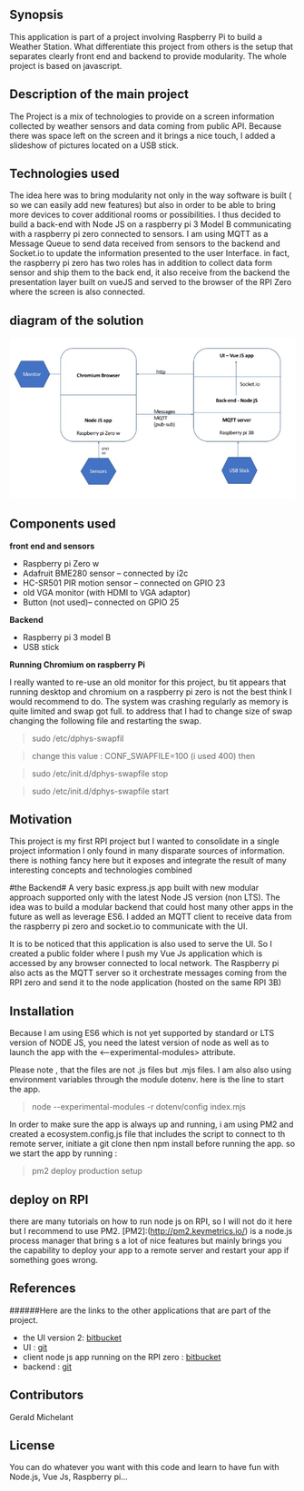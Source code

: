 ## Synopsis

This application is part of a project involving Raspberry Pi to build a Weather Station. What differentiate this project from others is the setup that separates clearly front end and backend to provide modularity. The whole project is based on javascript.

## Description of the main project
The Project is a mix of technologies to provide on a screen information collected by weather sensors and data coming from public API. Because there was space left on the screen and it brings a nice touch, I added a slideshow of pictures located on a USB stick.

## Technologies used
The idea here was to bring modularity not only in the way software is built ( so we can easily add new features) but also in order to be able to bring more devices to cover additional rooms or possibilities. I thus decided to build a back-end with Node JS on a raspberry pi 3 Model B communicating with a raspberry pi zero connected to sensors. I am using MQTT as a Message Queue to send data received from sensors to the backend and Socket.io to update the information presented to the user Interface. in fact, the raspberry pi zero has two roles has in addition to collect data form sensor and ship them to the back end, it also receive from the backend the presentation layer built on vueJS and served to the browser of the RPI Zero where the screen is also connected.

## diagram of the solution
![diagram](/diagram-weather.jpg)

## Components used

**front end and sensors**

* Raspberry pi Zero w
* Adafruit BME280 sensor – connected by i2c 
* HC-SR501 PIR motion sensor – connected on GPIO 23
* old VGA monitor (with HDMI to VGA adaptor)
* Button (not used)– connected on GPIO 25 

**Backend**

* Raspberry pi 3 model B
* USB stick

**Running Chromium on raspberry Pi**

I really wanted to re-use an old monitor for this project, bu tit appears that running desktop and chromium on a raspberry pi zero is not the best think I would recommend to do. The system was crashing regularly as memory is quite limited and swap got full. to address that I had to change size of swap changing the following file and restarting the swap.

> sudo /etc/dphys-swapfil

> change this value : CONF_SWAPFILE=100 (i used 400)
 then

> sudo /etc/init.d/dphys-swapfile stop

> sudo /etc/init.d/dphys-swapfile start


## Motivation

This project is my first RPI project but I wanted to consolidate in a single project information I only found in many disparate sources of information. there is nothing fancy here but it exposes and integrate the result of many interesting concepts and technologies combined



#the Backend#
 A very basic express.js app built with new modular approach supported only with the latest Node JS version (non LTS). The idea was to build a modular backend that could host many other apps in the future as well as leverage ES6. I added  an MQTT client to receive data from the raspberry pi zero and socket.io to communicate with the UI.

 It is to be noticed that this application is also used to serve the UI. So I created a public folder where I push my Vue Js application which is accessed by any browser connected to local network.
 The Raspberry pi also acts as the MQTT server so it orchestrate messages coming from the RPI zero and send it to the node application (hosted on the same RPI 3B)

## Installation

Because I am using ES6 which is not yet supported by standard or LTS version of NODE JS, you need the latest version of node as well as to launch the app with the <--experimental-modules> attribute. 

Please note , that the files are not .js files but .mjs files. 
I am also also using environment variables through the module dotenv.
here is the line to start the app.

> node --experimental-modules -r dotenv/config index.mjs

In order to make sure the app is always up and running, i am using PM2 and created a ecosystem.config.js file that includes the script to connect to th remote server, initiate a git clone then npm install before running the app. 
so we start the app by running : 

> pm2 deploy production setup

## deploy on RPI
there are many tutorials on how to run node js on RPI, so I will not do it here but I recommend to use PM2. [PM2]:(http://pm2.keymetrics.io/) is a node.js process manager that bring s a lot of nice features but mainly brings you the capability to deploy your app to a remote server and restart your app if something goes wrong.

## References
######Here are the links to the other applications that are part of the project.
* the UI version 2: [bitbucket](https://bitbucket.org/gegeraptor/weather-ui-v2/src)
* UI : [git](https://github.com/Gerald1614/weather-ui-old)
* client node js app running on the RPI zero : [bitbucket](https://bitbucket.org/gegeraptor/weather-client/src/master/)
* backend : [git](https://github.com/Gerald1614/weather-server)


## Contributors

Gerald Michelant

## License
You can do whatever you want with this code and learn to have fun with Node.js, Vue Js, Raspberry pi...